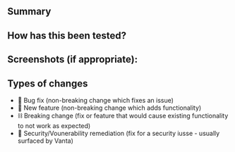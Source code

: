 ## Summary
<!--- Please give a summary of what this change accomplishes. -->

## How has this been tested?
<!--- Please describe in detail how you tested your changes. -->
<!--- Include details of your testing environment, tests ran to see how -->
<!--- your change affects other areas of the code, etc. -->

## Screenshots (if appropriate):

## Types of changes
<!--- What types of changes does your code introduce? Remove those that do not apply: -->
- 🐛 Bug fix (non-breaking change which fixes an issue)
- 🌟 New feature (non-breaking change which adds functionality)
- ⛓ Breaking change (fix or feature that would cause existing functionality to not work as expected)
- 🔐 Security/Vounerability remediation (fix for a security iusse - usually surfaced by Vanta)
